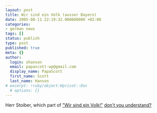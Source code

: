 ```yaml
---
layout: post
title: Wir sind ein Volk (ausser Bayern)
date: 2005-08-11 22:19:32.000000000 +02:00
categories:
- german news
tags: []
status: publish
type: post
published: true
meta: {}
author:
  login: shanson
  email: papascott-wp@gmail.com
  display_name: PapaScott
  first_name: Scott
  last_name: Hanson
# excerpt: !ruby/object:Hpricot::Doc
  # options: {}
---
```

<p>Herr Stoiber, which part of <a href="http://www.dhm.de/lemo/html/DieDeutscheEinheit/DerFallDerMauer/" title="Der Fall der Mauer">"Wir sind ein Volk!"</a> <a href="http://today.reuters.co.uk/news/newsArticle.aspx?type=worldNews&storyID=2005-08-11T153317Z_01_HO145926_RTRUKOC_0_UK-GERMANY-ELECTION.xml" title="Reuters.co.uk: German conservatives attacked for 'insulting' east">don't you understand?</a></p>
